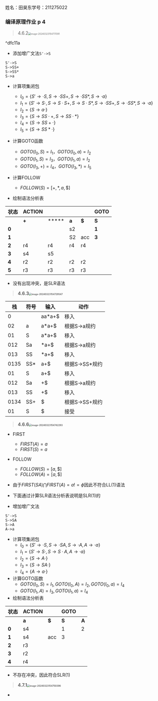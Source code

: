姓名：田昊东学号：211275022

### 编译原理作业 p 4

> 4.6.2<img src="https://thdlrt.oss-cn-beijing.aliyuncs.com/image-20240323154717091.png" alt="image-20240323154717091" style="zoom:50%;" />

^dfc11a

- 添加增广文法`S'->S`

```
S'->S
S->SS+
S->SS*
S->a
```

- 计算项集闭包
  - $I_0=\{S'\to ·S,S\to ·SS+,S\to ·SS*,S\to ·a\}$
  - $I_1=\{S'\to S·,S\to S·S+,S\to S·S*,S\to ·SS+,S\to ·SS*,S\to ·a\}$
  - $I_2=\{S\to a·\}$
  - $I_3=\{S\to SS·+,S\to SS·*\}$
  - $I_4=\{S\to SS+·\}$
  - $I_5=\{S\to SS*·\}$

- 计算GOTO函数
  - $GOTO(I_0,S)=I_1$，$GOTO(I_0,a)=I_2$
  - $GOTO(I_1,S)=I_3$，$GOTO(I_1,a)=I_2$
  - $GOTO(I_3,+)=I_4$，$GOTO(I_3,*)=I_5$

- 计算FOLLOW
  - $FOLLOW(S)=[+,*,a,\$]$

- 绘制语法分析表

| **状态** | **ACTION** |       |       |       | **GOTO** |
| -------- | ---------- | ----- | ----- | ----- | -------- |
|          | **+**      | ***** | **a** | **$** | **S**    |
| **0**    |            |       | s2    |       | **1**    |
| **1**    |            |       | S2    | acc   | **3**    |
| **2**    | r4         | r4    | r4    | r4    |          |
| **3**    | s4         | s5    |       |       |          |
| **4**    | r2         | r2    | r2    | r2    |          |
| **5**    | r3         | r3    | r3    | r3    |          |

- 没有出现冲突，是SLR语法



> **4.6.3<img src="https://thdlrt.oss-cn-beijing.aliyuncs.com/image-20240323154729547.png" alt="image-20240323154729547" style="zoom:50%;" />**

| 栈   | 符号 | 输入   | 动作           |
| ---- | ---- | ------ | -------------- |
| 0    |      | aa*a+$ | 移入           |
| 02   | a    | a*a+$  | 根据S->a规约   |
| 01   | S    | a*a+$  | 移入           |
| 012  | Sa   | *a+$   | 根据S->a规约   |
| 013  | SS   | *a+$   | 移入           |
| 0135 | SS*  | a+$    | 根据S->SS*规约 |
| 01   | S    | a+$    | 移入           |
| 012  | Sa   | +$     | 根据S->a规约   |
| 013  | SS   | +$     | 移入           |
| 0134 | SS+  | $      | 根据S->SS+规约 |
| 01   | S    | $      | 接受           |



> **4.6.6<img src="https://thdlrt.oss-cn-beijing.aliyuncs.com/image-20240323154742293.png" alt="image-20240323154742293" style="zoom:50%;" />**

- FIRST
  - $FIRST(A)=a$
  - $FIRST(S)=a$

- FOLLOW
  - $FOLLOW(S)=[a,\$]$
  - $FOLLOW(A)=[a,\$]$


- 由于$FIRST(SA)\bigcap FIRST(A)=a!=\phi$因此不符合LL(1)语法
- 下面通过计算SLR语法分析表说明是SLR(1)的

- 增加增广文法

```
S'->S
S->SA
S->A
A->a
```

- 计算项集闭包
  - $I_0=\{S'\to ·S,S\to ·SA,S\to ·A,A\to ·a\}$
  - $I_1=\{S'\to S·,S\to S·A,A\to ·a\}$
  - $I_2=\{S\to A·\}$
  - $I_3=\{S\to SA·\}$
  - $I_4=\{A\to a·\}$
- 计算GOTO函数
  - $GOTO(I_0,S)=I_1,GOTO(I_0,A)=I_2,GOTO(I_0,a)=I_4$
  - $GOTO(I_1,A)=I_3,GOTO(I_1,a)=I_4$
- 绘制语法分析表

| **状态** | **ACTION** |       | GOTO  |       |
| -------- | ---------- | ----- | ----- | ----- |
|          | **a**      | **$** | **S** | **A** |
| **0**    | s4         |       | 1     | 2     |
| **1**    | s4         | acc   | 3     |       |
| **2**    | r3         |       |       |       |
| **3**    | r2         |       |       |       |
| **4**    | r4         |       |       |       |

- 不存在冲突，因此符合SLR(1)



> **4.7.1<img src="https://thdlrt.oss-cn-beijing.aliyuncs.com/image-20240323154750396.png" alt="image-20240323154750396" style="zoom:50%;" />**

- 